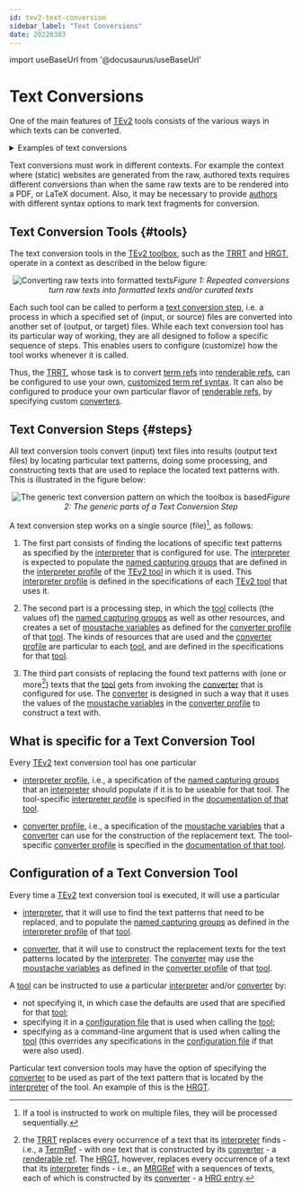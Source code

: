 ```yaml
---
id: tev2-text-conversion
sidebar_label: "Text Conversions"
date: 20220303
---
```


import useBaseUrl from '@docusaurus/useBaseUrl'

# Text Conversions

One of the main features of [TEv2](@) tools consists of the various ways in which texts can be converted. 

<details>
  <summary>Examples of text conversions</summary>

One example is the conversion of so-called [TermRefs](@) into [renderable refs](@), i.e., the conversion of texts such as this: `[TermRefs](@)`, i.e., the 'raw' texts that [authors](@) write, into "[TermRefs](@)", i.e., a nicely rendered version of that raw text, that has additional properties, in this case that it is **emphasized**, and if you hover your mouse over it, you'll get a popup with the definition of the term.

Another example is the conversion of a so-called [MRGRef](@) into (the body/contents of) a [human readable glossary]. The [MRGRef](@) points to a particular (version) of a [terminology](@), and the text conversion process sees to converting it to (the body/contents of) a [HRG](@). This is how the [TEv2 glossary](/docs/tev2-glossary) was generated.

</details>

Text conversions must work in different contexts. For example the context where (static) websites are generated from the raw, authored texts requires different conversions than when the same raw texts are to be rendered into a PDF, or LaTeX document. Also, it may be necessary to provide [authors](@) with different syntax options to mark text fragments for conversion.

## Text Conversion Tools {#tools}

The text conversion tools in the [TEv2 toolbox](@), such as the [TRRT](@) and [HRGT](@), operate in a context as described in the below figure:

<p align="center">
<img
  alt="Converting raw texts into formatted texts"
  src={useBaseUrl('images/tev2-overview-without-toolbox.png')}
/><i>Figure 1: Repeated conversions turn raw texts into formatted texts and/or curated texts</i>
</p>

Each such tool can be called to perform a [text conversion step](#steps), i.e. a process in which a specified set of (input, or source) files are converted into another set of (output, or target) files. While each text conversion tool has its particular way of working, they are all designed to follow a specific sequence of steps. This enables users to configure (customize) how the tool works whenever it is called. 

Thus, the [TRRT](@), whose task is to convert [term refs](@) into [renderable refs](@), can be configured to use your own, [customized term ref syntax](/docs/spec-syntax/term-ref-syntax#customize). It can also be configured to produce your own particular flavor of [renderable refs](@), by specifying custom [converters](@).

## Text Conversion Steps {#steps}

All text conversion tools convert (input) text files into results (output text files) by locating particular text patterns, doing some processing, and constructing texts that are used to replace the located text patterns with. This is illustrated in the figure below:

<p align="center">
<img
  alt="The generic text conversion pattern on which the toolbox is based"
  src={useBaseUrl('images/tev2-text-conversion-pattern.png')}
/><i>Figure 2: The generic parts of a Text Conversion Step</i>
</p>

A text conversion step works on a single source (file)[^1], as follows:

[^1]: If a tool is instructed to work on multiple files, they will be processed sequentially.

1. The first part consists of finding the locations of specific text patterns as specified by the [interpreter](@) that is configured for use. The [interpreter](@) is expected to populate the [named capturing groups](@) that are defined in the [interpreter profile](@) of the [TEv2 tool](@) in which it is used. This [interpreter profile](@) is defined in the specifications of each [TEv2 tool](@) that uses it.

2. The second part is a processing step, in which the [tool](tev2-tool@) collects (the values of) the [named capturing groups](@) as well as other resources, and creates a set of [moustache variables](@) as defined for the [converter profile](@) of that [tool](tev2-tool@). The kinds of resources that are used and the [converter profile](@) are particular to each [tool](tev2-tool@), and are defined in the specifications for that [tool](tev2-tool@).

3. The third part consists of replacing the found text patterns with (one or more[^2]) texts that the [tool](tev2-tool@) gets from invoking the [converter](@) that is configured for use. The [converter](@) is designed in such a way that it uses the values of the [moustache variables](@) in the [converter profile](@) to construct a text with. 

[^2]: the [TRRT](@) replaces every occurrence of a text that its [interpreter](@) finds - i.e., a [TermRef](@) - with one text that is constructed by its [converter](@) - a [renderable ref](@). The [HRGT](@), however, replaces every occurrence of a text that its [interpreter](@) finds - i.e., an [MRGRef](@) with a sequences of texts, each of which is constructed by its [converter](@) - a [HRG entry](@).

## What is specific for a Text Conversion Tool

Every [TEv2](@) text conversion tool has one particular

- [interpreter profile](@), i.e., a specification of the [named capturing groups](@) that an [interpreter](@) should populate if it is to be useable for that tool. The tool-specific [interpreter profile](@) is specified in the [documentation of that tool](/docs/category/toolbox-specs).

- [converter profile](@), i.e., a specification of the [moustache variables](@) that a [converter](@) can use for the construction of the replacement text. The tool-specific [converter profile](@) is specified in the [documentation of that tool](/docs/category/toolbox-specs).

## Configuration of a Text Conversion Tool

Every time a [TEv2](@) text conversion tool is executed, it will use a particular

- [interpreter](@), that it will use to find the text patterns that need to be replaced, and to populate the [named capturing groups](@) as defined in the [interpreter profile](@) of that [tool](tev2-tool@).

- [converter](@), that it will use to construct the replacement texts for the text patterns located by the [interpreter](@). The [converter](@) may use the [moustache variables](@) as defined in the [converter profile](@) of that [tool](tev2-tool@).

A [tool](tev2-tool@) can be instructed to use a particular [interpreter](@) and/or [converter](@) by:

- not specifying it, in which case the defaults are used that are specified for that [tool](tev2-tool@);
- specifying it in a [configuration file](/docs/spec-files/configuration-file) that is used when calling the [tool](tev2-tool@);
- specifying as a command-line argument that is used when calling the [tool](tev2-tool@) (this overrides any specifications in the [configuration file](/docs/spec-files/configuration-file) if that were also used).

Particular text conversion tools may have the option of specifying the [converter](@) to be used as part of the text pattern that is located by the [interpreter](@) of the tool. An example of this is the [HRGT](@).
